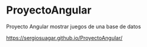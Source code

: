 # ProyectoAngular
Proyecto Angular mostrar juegos de una base de datos

https://sergiosuagar.github.io/ProyectoAngular/
